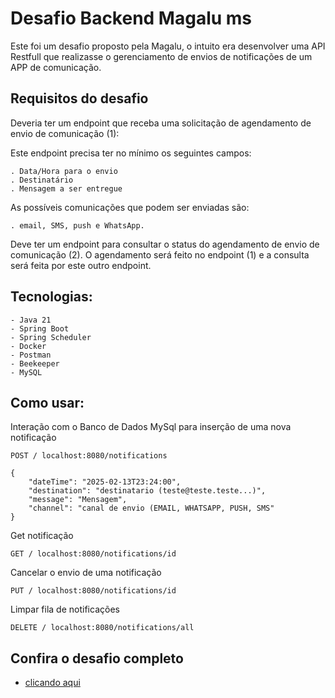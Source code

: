 
# Desafio Backend Magalu ms

Este foi um desafio proposto pela Magalu, o intuito era desenvolver uma API Restfull que realizasse o gerenciamento de envios de notificações de um APP de comunicação. 

## Requisitos do desafio

Deveria ter um endpoint que receba uma solicitação de agendamento de envio de comunicação (1):

Este endpoint precisa ter no mínimo os seguintes campos:

    . Data/Hora para o envio
    . Destinatário
    . Mensagem a ser entregue

 As possíveis comunicações que podem ser enviadas são: 
    
    . email, SMS, push e WhatsApp.
    
Deve ter um endpoint para consultar o status do agendamento de envio de comunicação (2). O agendamento será feito no endpoint (1) e a consulta será feita por este outro endpoint.

## Tecnologias: 

    - Java 21
    - Spring Boot
    - Spring Scheduler
    - Docker
    - Postman
    - Beekeeper
    - MySQL



## Como usar:

Interação com o Banco de Dados MySql para inserção de uma nova notificação


    POST / localhost:8080/notifications

    {
        "dateTime": "2025-02-13T23:24:00", 
        "destination": "destinatario (teste@teste.teste...)",
        "message": "Mensagem",
        "channel": "canal de envio (EMAIL, WHATSAPP, PUSH, SMS"
    }

Get notificação

    GET / localhost:8080/notifications/id

Cancelar o envio de uma notificação

    PUT / localhost:8080/notifications/id

Limpar fila de notificações

    DELETE / localhost:8080/notifications/all





## Confira o desafio completo

 - [clicando aqui](./problem.md)
